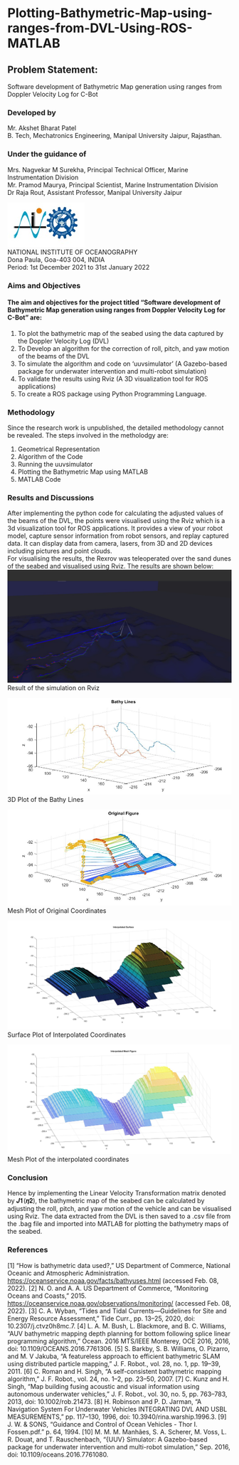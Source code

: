 # Plotting-Bathymetric-Map-using-ranges-from-DVL-Using-ROS-MATLAB

## Problem Statement: 
Software development of Bathymetric Map generation using ranges from Doppler Velocity Log for C-Bot

### Developed by
Mr. Akshet Bharat Patel <br>
B. Tech, Mechatronics Engineering, Manipal University Jaipur, Rajasthan. <br>

### Under the guidance of
Mrs. Nagvekar M Surekha, Principal Technical Officer, Marine Instrumentation Division <br>
Mr. Pramod Maurya, Principal Scientist, Marine Instrumentation Division <br>
Dr Raja Rout, Assistant Professor, Manipal University Jaipur <br>

![](https://github.com/AkshetPatel/Plotting-Bathymetric-Map-using-ranges-from-DVL-Using-ROS-MATLAB/blob/main/img/logo.jpeg) <br>
NATIONAL INSTITUTE OF OCEANOGRAPHY <br>
Dona Paula, Goa-403 004, INDIA <br>
Period: 1st December 2021 to 31st January 2022 <br>

### Aims and Objectives
#### The aim and objectives for the project titled “Software development of Bathymetric Map generation using ranges from Doppler Velocity Log for C-Bot” are:
1. To plot the bathymetric map of the seabed using the data captured by the Doppler Velocity Log (DVL)
2. To Develop an algorithm for the correction of roll, pitch, and yaw motion of the beams of the DVL
3. To simulate the algorithm and code on ‘uuvsimulator’ (A Gazebo-based package for underwater intervention and multi-robot simulation)
4. To validate the results using Rviz (A 3D visualization tool for ROS applications)
5. To create a ROS package using Python Programming Language. <br>

### Methodology
Since the research work is unpublished, the detailed methodology cannot be revealed. The steps involved in the metholodgy are:
1. Geometrical Representation
2. Algorithm of the Code
3. Running the uuvsimulator
4. Plotting the Bathymetric Map using MATLAB
5. MATLAB Code

### Results and Discussions
After implementing the python code for calculating the adjusted values of the beams of the DVL, the points were visualised using the Rviz which is a 3d visualization tool for ROS applications. It provides a view of your robot model, capture sensor information from robot sensors, and replay captured data. It can display data from camera, lasers, from 3D and 2D devices including pictures and point clouds. <br>
For visualising the results, the Rexrov was teleoperated over the sand dunes of the seabed and visualised using Rviz. The results are shown below:
![](https://github.com/AkshetPatel/Plotting-Bathymetric-Map-using-ranges-from-DVL-Using-ROS-MATLAB/blob/main/img/Results.jpeg) <br>
Result of the simulation on Rviz <br>

![](https://github.com/AkshetPatel/Plotting-Bathymetric-Map-using-ranges-from-DVL-Using-ROS-MATLAB/blob/main/img/3D%20Coordinates.jpg) <br>
3D Plot of the Bathy Lines <br>

![](https://github.com/AkshetPatel/Plotting-Bathymetric-Map-using-ranges-from-DVL-Using-ROS-MATLAB/blob/main/img/NON%20Interpolated%20Mesh.jpg) <br>
Mesh Plot of Original Coordinates <br>

![](https://github.com/AkshetPatel/Plotting-Bathymetric-Map-using-ranges-from-DVL-Using-ROS-MATLAB/blob/main/img/Interpolated%20Surface.jpg) <br>
Surface Plot of Interpolated Coordinates <br>

![](https://github.com/AkshetPatel/Plotting-Bathymetric-Map-using-ranges-from-DVL-Using-ROS-MATLAB/blob/main/img/Interpolated%20Mesh.jpg) <br>
Mesh Plot of the interpolated coordinates <br>

### Conclusion
Hence by implementing the Linear Velocity Transformation matrix denoted by 𝑱𝟏(𝜼𝟐), the bathymetric map of the seabed can be calculated by adjusting the roll, pitch, and yaw motion of the vehicle and can be visualised using Rviz. The data extracted from the DVL is then saved to a .csv file from the .bag file and imported into MATLAB for plotting the bathymetry maps of the seabed. <br>

### References
[1] “How is bathymetric data used?,” US Department of Commerce, National Oceanic and Atmospheric Administration. https://oceanservice.noaa.gov/facts/bathyuses.html (accessed Feb. 08, 2022).
[2] N. O. and A. A. US Department of Commerce, “Monitoring Oceans and Coasts,” 2015. https://oceanservice.noaa.gov/observations/monitoring/ (accessed Feb. 08, 2022).
[3] C. A. Wyban, “Tides and Tidal Currents—Guidelines for Site and Energy Resource Assessment,” Tide Curr., pp. 13–25, 2020, doi: 10.2307/j.ctvz0h8mc.7.
[4] L. A. M. Bush, L. Blackmore, and B. C. Williams, “AUV bathymetric mapping depth planning for bottom following splice linear programming algorithm,” Ocean. 2016 MTS/IEEE Monterey, OCE 2016, 2016, doi: 10.1109/OCEANS.2016.7761306.
[5] S. Barkby, S. B. Williams, O. Pizarro, and M. V Jakuba, “A featureless approach to efficient bathymetric SLAM using distributed particle mapping,” J. F. Robot., vol. 28, no. 1, pp. 19–39, 2011.
[6] C. Roman and H. Singh, “A self-consistent bathymetric mapping algorithm,” J. F. Robot., vol. 24, no. 1–2, pp. 23–50, 2007.
[7] C. Kunz and H. Singh, “Map building fusing acoustic and visual information using autonomous underwater vehicles,” J. F. Robot., vol. 30, no. 5, pp. 763–783, 2013, doi: 10.1002/rob.21473.
[8] H. Robinson and P. D. Jarman, “A Navigation System For Underwater Vehicles INTEGRATING DVL AND USBL MEASUREMENTS,” pp. 117–130, 1996, doi: 10.3940/rina.warship.1996.3.
[9] J. W. & SONS, “Guidance and Control of Ocean Vehicles - Thor I. Fossen.pdf.” p. 64, 1994.
[10] M. M. M. Manhães, S. A. Scherer, M. Voss, L. R. Douat, and T. Rauschenbach, “{UUV} Simulator: A Gazebo-based package for underwater intervention and multi-robot simulation,” Sep. 2016, doi: 10.1109/oceans.2016.7761080.